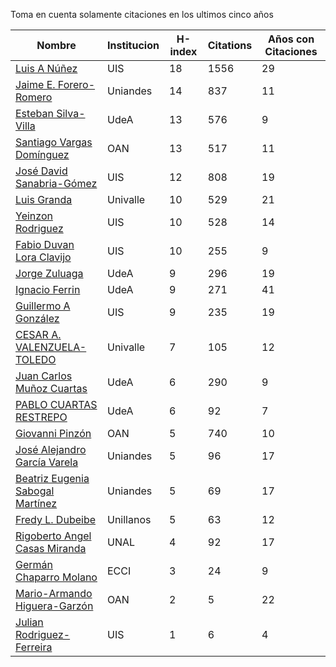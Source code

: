 Toma en cuenta solamente citaciones en los ultimos cinco años

Nombre | Institucion | H-index | Citations | Años con Citaciones | 
------ | ---------- | -------- | ---------- | ----------|
[Luis A Núñez](https://scholar.google.com/citations?user=2Q5_QxkAAAAJ&hl=en) | UIS | 18 | 1556 | 29 |
[Jaime E. Forero-Romero](https://scholar.google.com/citations?user=TLTK6WgAAAAJ&hl=en&oi=ao) | Uniandes | 14 | 837 | 11 |
[Esteban Silva-Villa](https://scholar.google.com/citations?user=S8-YLHaAJLMC&hl=en) | UdeA | 13 | 576 | 9 | 
[Santiago Vargas Domínguez](https://scholar.google.com/citations?hl=en&user=9DDaTaAAAAAJ) | OAN | 13 | 517 | 11 |
[José David Sanabria-Gómez](https://scholar.google.com/citations?user=Tclray4AAAAJ&hl=en) | UIS | 12 | 808 | 19 |
[Luis Granda](https://scholar.google.com/citations?user=FGfHWuwAAAAJ&hl=en) | Univalle | 10 | 529 | 21 | 
[Yeinzon Rodriguez](https://scholar.google.com/citations?user=5gEif2UAAAAJ&hl=en) | UIS | 10 | 528 | 14 |
[Fabio Duvan Lora Clavijo](https://scholar.google.com/citations?hl=en&user=bV-me9AAAAAJ&view_op=list_works)| UIS | 10 | 255 | 9 |
[Jorge Zuluaga](https://scholar.google.com/citations?user=qpGVqNwAAAAJ&hl=en&oi=ao) | UdeA | 9 | 296 | 19 |
[Ignacio Ferrin](https://scholar.google.com/citations?user=bGBCFskAAAAJ&hl=en) | UdeA | 9 |271 | 41 |
[Guillermo A González](https://scholar.google.com/citations?user=pvM7yGcAAAAJ&hl=en) | UIS | 9 | 235 | 19 |
[CESAR A. VALENZUELA-TOLEDO](https://scholar.google.com/citations?user=J89OrSkAAAAJ&hl=en)| Univalle | 7| 105| 12 |
[Juan Carlos Muñoz Cuartas](https://scholar.google.com/citations?user=tQkmHH8AAAAJ&hl=en) | UdeA | 6 | 290 | 9 |
[PABLO CUARTAS RESTREPO](https://scholar.google.com/citations?user=c4zrU20AAAAJ&hl=en) | UdeA | 6| 92 | 7 |
[Giovanni Pinzón](https://scholar.google.com/citations?user=F25UKOkAAAAJ&hl=en)| OAN | 5 | 740 | 10 |
[José Alejandro García Varela](https://scholar.google.com/citations?user=iA0H5dgAAAAJ&hl=en) | Uniandes | 5 | 96 | 17 |
[Beatriz Eugenia Sabogal Martínez](https://scholar.google.com/citations?user=T-0RjQYAAAAJ&hl=en) | Uniandes | 5 | 69 | 17 |
[Fredy L. Dubeibe](https://scholar.google.com/citations?user=BgO_bU8AAAAJ&hl=en) | Unillanos | 5 | 63 | 12 |
[Rigoberto Angel Casas Miranda](https://scholar.google.com/citations?user=i9vdtq0AAAAJ&hl=en) | UNAL | 4 | 92 | 17 |
[Germán Chaparro Molano](https://scholar.google.com/citations?user=FHzXPgoAAAAJ&hl=en) | ECCI | 3 | 24 | 9 |
[Mario-Armando Higuera-Garzón](https://scholar.google.com/citations?user=goHAHhMAAAAJ&hl=en) | OAN | 2 | 5 | 22 |
[Julian Rodriguez-Ferreira](https://scholar.google.com/citations?user=gy2sAsIAAAAJ&hl=en&oi=ao) | UIS | 1 | 6 | 4 |

